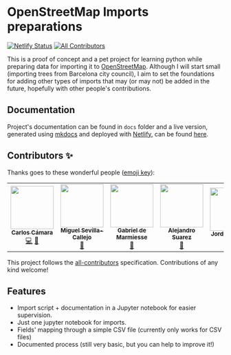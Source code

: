# OpenStreetMap Imports preparations

[![Netlify Status](https://api.netlify.com/api/v1/badges/2bb3d16a-91a8-41a1-b0bd-6e9fc9bb42bc/deploy-status)](https://app.netlify.com/sites/osmimports/deploys)  <!-- ALL-CONTRIBUTORS-BADGE:START - Do not remove or modify this section -->
[![All Contributors](https://img.shields.io/badge/all_contributors-5-orange.svg?style=flat-square)](#contributors-)
<!-- ALL-CONTRIBUTORS-BADGE:END -->

This is a proof of concept and a pet project for learning python while preparing data for importing it to [OpenStreetMap](https://openstreetmap.org). Although I will start small (importing trees from Barcelona city council), I aim to set the foundations for adding other types of imports that may (or may not) be added in the future, hopefully with other people's contributions.

## Documentation

Project's documentation can be found in `docs` folder and a live version, generated using [mkdocs](https://www.mkdocs.org/) and deployed with [Netlify](https://www.netlify.com/), can be found [here](https://osmimports.mapcolabora.org).



## Contributors ✨

Thanks goes to these wonderful people ([emoji key](https://allcontributors.org/docs/en/emoji-key)):

<!-- ALL-CONTRIBUTORS-LIST:START - Do not remove or modify this section -->
<!-- prettier-ignore-start -->
<!-- markdownlint-disable -->
<table>
  <tr>
    <td align="center"><a href="http://carloscamara.es"><img src="https://avatars1.githubusercontent.com/u/706549?v=4" width="100px;" alt=""/><br /><sub><b>Carlos Cámara</b></sub></a><br /><a href="https://github.com/mapcolabora/osm_imports_preparations/commits?author=ccamara" title="Code">💻</a> <a href="https://github.com/mapcolabora/osm_imports_preparations/commits?author=ccamara" title="Documentation">📖</a></td>
    <td align="center"><a href="https://github.com/msevilla00"><img src="https://avatars2.githubusercontent.com/u/1491985?v=4" width="100px;" alt=""/><br /><sub><b>Miguel Sevilla-Callejo</b></sub></a><br /><a href="https://github.com/mapcolabora/osm_imports_preparations/commits?author=msevilla00" title="Documentation">📖</a></td>
    <td align="center"><a href="https://github.com/gabrieldemarmiesse"><img src="https://avatars1.githubusercontent.com/u/12891691?v=4" width="100px;" alt=""/><br /><sub><b>Gabriel de Marmiesse</b></sub></a><br /><a href="#question-gabrieldemarmiesse" title="Answering Questions">💬</a></td>
    <td align="center"><a href="https://github.com/alejandroscf"><img src="https://avatars3.githubusercontent.com/u/3200102?v=4" width="100px;" alt=""/><br /><sub><b>Alejandro Suarez</b></sub></a><br /><a href="#maintenance-alejandroscf" title="Maintenance">🚧</a></td>
    <td align="center"><a href="https://github.com/JordiMFimport"><img src="https://avatars0.githubusercontent.com/u/46328523?v=4" width="100px;" alt=""/><br /><sub><b>JordiMFimport</b></sub></a><br /><a href="#userTesting-JordiMFimport" title="User Testing">📓</a></td>
  </tr>
</table>

<!-- markdownlint-enable -->
<!-- prettier-ignore-end -->
<!-- ALL-CONTRIBUTORS-LIST:END -->

This project follows the [all-contributors](https://github.com/all-contributors/all-contributors) specification. Contributions of any kind welcome!

## Features

* Import script + documentation in a Jupyter notebook for easier supervision.
* Just one jupyter notebook for imports.
* Fields' mapping through a simple CSV file (currently only works for CSV files)
* Documented process (still very basic, but you can help to improve it!)